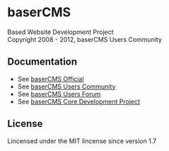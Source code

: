 baserCMS
==========
Based Website Development Project  
Copyright 2008 - 2012, baserCMS Users Community  

Documentation
-------------

- See [baserCMS Official](http://basercms.net/)
- See [baserCMS Users Community](http://sites.google.com/site/baserusers/)
- See [baserCMS Users Forum](http://forum.basercms.net/)
- See [baserCMS Core Development Project](http://project.e-catchup.jp/projects/show/basercms) 

License
-------

Lincensed under the MIT lincense since version 1.7
